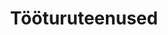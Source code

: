 ---
schema: default
title: Tööturuteenused
title_en: Labor market services
notes: 'Töötukassa poolt pakutavate tööturuteenuste statistika. Vähenenud töövõimega töötutele osutatud teenused on välja toodud eraldi failis. Andmeid uuendatakse kord kuus. Eelmise kuu statistika avaldatakse üldjuhul järgmise kuu 10. kuupäevaks.'
notes_en:  "Statistics on labor market services provided by the Unemployment Insurance Fund. Services provided to the unemployed with reduced working capacity are listed in a separate file. The data is updated once a month. Last month's statistics are usually published by the 10th of the following month."
category: 
  - Elanikkond ja ühiskond 
category_en: 
  - Population and Society
resources:
  - name: Aktiivsed tööturumeetmed
    url: 'https://www.tootukassa.ee/sites/tootukassa.ee/files/almp.xlsx'
    format: xlsx
    interactive: 'False'
  - name: Aktiivsed tööturumeetmed (vähenenud töövõimega inimesed)
    url: 'https://www.tootukassa.ee/sites/tootukassa.ee/files/almp_vah_toovoime.xlsx' 
    format: xlsx
    interactive: 'False'
license: 'https://creativecommons.org/licenses/by-sa/3.0/ee/legalcode'
update_freq: 'http://purl.org/linked-data/sdmx/2009/code#freq-M'
date_issued: 13/06/2019 
date_modified: 2020/08/11
organization: Eesti Töötukassa
maintainer_name: Eesti Töötukassa
maintainer_email: github@tootukassa.ee
maintainer_phone: '614 7386'
---